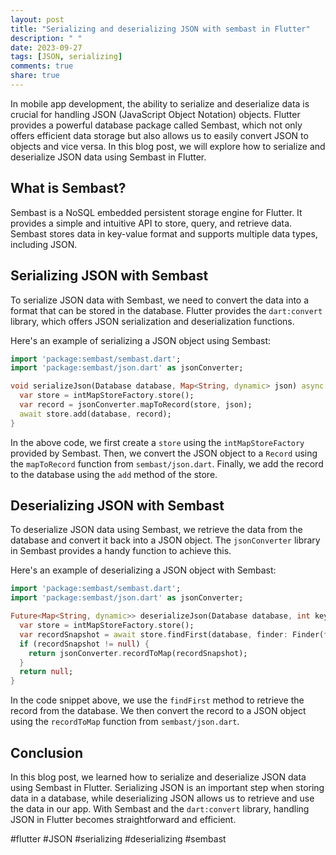 ```yaml
---
layout: post
title: "Serializing and deserializing JSON with sembast in Flutter"
description: " "
date: 2023-09-27
tags: [JSON, serializing]
comments: true
share: true
---
```


In mobile app development, the ability to serialize and deserialize data is crucial for handling JSON (JavaScript Object Notation) objects. Flutter provides a powerful database package called Sembast, which not only offers efficient data storage but also allows us to easily convert JSON to objects and vice versa. In this blog post, we will explore how to serialize and deserialize JSON data using Sembast in Flutter.

## What is Sembast?

Sembast is a NoSQL embedded persistent storage engine for Flutter. It provides a simple and intuitive API to store, query, and retrieve data. Sembast stores data in key-value format and supports multiple data types, including JSON.

## Serializing JSON with Sembast

To serialize JSON data with Sembast, we need to convert the data into a format that can be stored in the database. Flutter provides the `dart:convert` library, which offers JSON serialization and deserialization functions.

Here's an example of serializing a JSON object using Sembast:

```dart
import 'package:sembast/sembast.dart';
import 'package:sembast/json.dart' as jsonConverter;

void serializeJson(Database database, Map<String, dynamic> json) async {
  var store = intMapStoreFactory.store();
  var record = jsonConverter.mapToRecord(store, json);
  await store.add(database, record);
}
```

In the above code, we first create a `store` using the `intMapStoreFactory` provided by Sembast. Then, we convert the JSON object to a `Record` using the `mapToRecord` function from `sembast/json.dart`. Finally, we add the record to the database using the `add` method of the store.

## Deserializing JSON with Sembast

To deserialize JSON data using Sembast, we retrieve the data from the database and convert it back into a JSON object. The `jsonConverter` library in Sembast provides a handy function to achieve this.

Here's an example of deserializing a JSON object with Sembast:

```dart
import 'package:sembast/sembast.dart';
import 'package:sembast/json.dart' as jsonConverter;

Future<Map<String, dynamic>> deserializeJson(Database database, int key) async {
  var store = intMapStoreFactory.store();
  var recordSnapshot = await store.findFirst(database, finder: Finder(filter: Filter.byKey(key)));
  if (recordSnapshot != null) {
    return jsonConverter.recordToMap(recordSnapshot);
  }
  return null;
}
```

In the code snippet above, we use the `findFirst` method to retrieve the record from the database. We then convert the record to a JSON object using the `recordToMap` function from `sembast/json.dart`.

## Conclusion

In this blog post, we learned how to serialize and deserialize JSON data using Sembast in Flutter. Serializing JSON is an important step when storing data in a database, while deserializing JSON allows us to retrieve and use the data in our app. With Sembast and the `dart:convert` library, handling JSON in Flutter becomes straightforward and efficient.

#flutter #JSON #serializing #deserializing #sembast